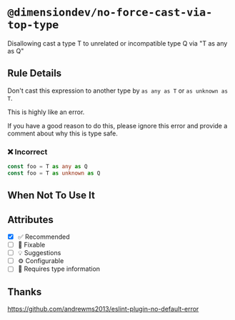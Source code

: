 <!-- begin title -->

# `@dimensiondev/no-force-cast-via-top-type`

Disallowing cast a type T to unrelated or incompatible type Q via "T as any as Q"

<!-- end title -->

## Rule Details

Don't cast this expression to another type by `as any as T` or `as unknown as T`.

This is highly like an error.

If you have a good reason to do this, please ignore this error and provide a comment about why this is type safe.

### :x: Incorrect

```ts
const foo = T as any as Q
const foo = T as unknown as Q
```

## When Not To Use It

## Attributes

<!-- begin attributes -->

- [x] :white_check_mark: Recommended
- [ ] :wrench: Fixable
- [ ] :bulb: Suggestions
- [ ] :gear: Configurable
- [ ] :thought_balloon: Requires type information

<!-- end attributes -->

## Thanks

<https://github.com/andrewms2013/eslint-plugin-no-default-error>
